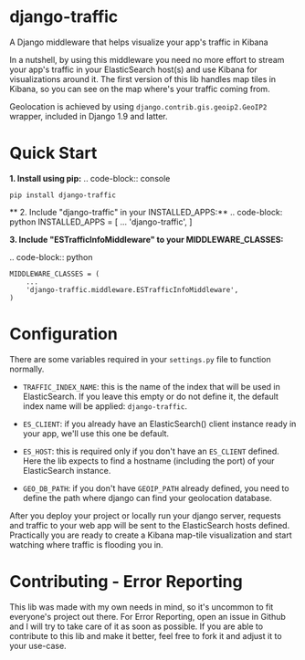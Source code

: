 # django-traffic
A Django middleware that helps visualize your app's traffic in Kibana

In a nutshell, by using this middleware you need no more effort to stream your app's traffic in your
ElasticSearch host(s) and use Kibana for visualizations around it.
The first version of this lib handles map tiles in Kibana, so you can see on the map where's your traffic coming from.

Geolocation is achieved by using `django.contrib.gis.geoip2.GeoIP2` wrapper, included in Django 1.9 and latter.

# Quick Start
  **1. Install using pip:**
  .. code-block:: console

    pip install django-traffic
  ** 2. Include "django-traffic" in your INSTALLED_APPS:**
  .. code-block: python
    INSTALLED_APPS = [
        ...
        'django-traffic',
    ]

  **3. Include "ESTrafficInfoMiddleware" to your MIDDLEWARE_CLASSES:**

  .. code-block:: python

    MIDDLEWARE_CLASSES = (
        ...
        'django-traffic.middleware.ESTrafficInfoMiddleware',
    )
# Configuration
There are some variables required in your `settings.py` file to function normally.
- `TRAFFIC_INDEX_NAME`: this is the name of the index that will be used in ElasticSearch.
 If you leave this empty or do not define it, the default index name will be applied: `django-traffic`.

- `ES_CLIENT`: if you already have an ElasticSearch() client instance ready in your app, we'll use this one be default.

- `ES_HOST`: this is required only if you don't have an `ES_CLIENT` defined. Here the lib expects to find a hostname
(including the port) of your ElasticSearch instance.

- `GEO_DB_PATH`: if you don't have `GEOIP_PATH` already defined, you need to define the path where django can find your
geolocation database.

After you deploy your project or locally run your django server, requests and traffic to your web app will be sent to
the ElasticSearch hosts defined. Practically you are ready to create a Kibana map-tile visualization and start watching
where traffic is flooding you in.

# Contributing - Error Reporting
This lib was made with my own needs in mind, so it's uncommon to fit everyone's project out there.
For Error Reporting, open an issue in Github and I will try to take care of it as soon as possible.
If you are able to contribute to this lib and make it better, feel free to fork it and adjust it to your use-case.

